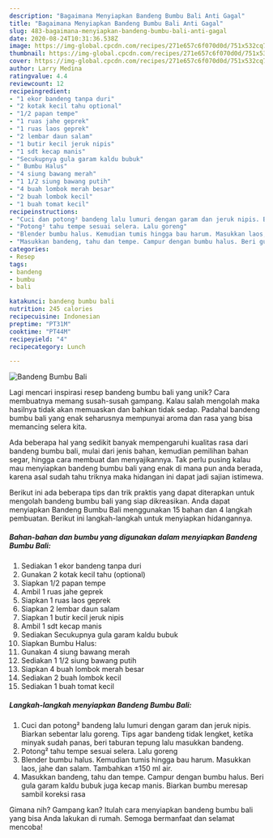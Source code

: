 ```yaml
---
description: "Bagaimana Menyiapkan Bandeng Bumbu Bali Anti Gagal"
title: "Bagaimana Menyiapkan Bandeng Bumbu Bali Anti Gagal"
slug: 483-bagaimana-menyiapkan-bandeng-bumbu-bali-anti-gagal
date: 2020-08-24T10:31:36.538Z
image: https://img-global.cpcdn.com/recipes/271e657c6f070d0d/751x532cq70/bandeng-bumbu-bali-foto-resep-utama.jpg
thumbnail: https://img-global.cpcdn.com/recipes/271e657c6f070d0d/751x532cq70/bandeng-bumbu-bali-foto-resep-utama.jpg
cover: https://img-global.cpcdn.com/recipes/271e657c6f070d0d/751x532cq70/bandeng-bumbu-bali-foto-resep-utama.jpg
author: Larry Medina
ratingvalue: 4.4
reviewcount: 12
recipeingredient:
- "1 ekor bandeng tanpa duri"
- "2 kotak kecil tahu optional"
- "1/2 papan tempe"
- "1 ruas jahe geprek"
- "1 ruas laos geprek"
- "2 lembar daun salam"
- "1 butir kecil jeruk nipis"
- "1 sdt kecap manis"
- "Secukupnya gula garam kaldu bubuk"
- " Bumbu Halus"
- "4 siung bawang merah"
- "1 1/2 siung bawang putih"
- "4 buah lombok merah besar"
- "2 buah lombok kecil"
- "1 buah tomat kecil"
recipeinstructions:
- "Cuci dan potong² bandeng lalu lumuri dengan garam dan jeruk nipis. Biarkan sebentar lalu goreng. Tips agar bandeng tidak lengket, ketika minyak sudah panas, beri taburan tepung lalu masukkan bandeng."
- "Potong² tahu tempe sesuai selera. Lalu goreng"
- "Blender bumbu halus. Kemudian tumis hingga bau harum. Masukkan laos, jahe dan salam. Tambahkan ±150 ml air."
- "Masukkan bandeng, tahu dan tempe. Campur dengan bumbu halus. Beri gula garam kaldu bubuk juga kecap manis. Biarkan bumbu meresap sambil koreksi rasa"
categories:
- Resep
tags:
- bandeng
- bumbu
- bali

katakunci: bandeng bumbu bali 
nutrition: 245 calories
recipecuisine: Indonesian
preptime: "PT31M"
cooktime: "PT44M"
recipeyield: "4"
recipecategory: Lunch

---
```



![Bandeng Bumbu Bali](https://img-global.cpcdn.com/recipes/271e657c6f070d0d/751x532cq70/bandeng-bumbu-bali-foto-resep-utama.jpg)

Lagi mencari inspirasi resep bandeng bumbu bali yang unik? Cara membuatnya memang susah-susah gampang. Kalau salah mengolah maka hasilnya tidak akan memuaskan dan bahkan tidak sedap. Padahal bandeng bumbu bali yang enak seharusnya mempunyai aroma dan rasa yang bisa memancing selera kita.

Ada beberapa hal yang sedikit banyak mempengaruhi kualitas rasa dari bandeng bumbu bali, mulai dari jenis bahan, kemudian pemilihan bahan segar, hingga cara membuat dan menyajikannya. Tak perlu pusing kalau mau menyiapkan bandeng bumbu bali yang enak di mana pun anda berada, karena asal sudah tahu triknya maka hidangan ini dapat jadi sajian istimewa.




Berikut ini ada beberapa tips dan trik praktis yang dapat diterapkan untuk mengolah bandeng bumbu bali yang siap dikreasikan. Anda dapat menyiapkan Bandeng Bumbu Bali menggunakan 15 bahan dan 4 langkah pembuatan. Berikut ini langkah-langkah untuk menyiapkan hidangannya.

<!--inarticleads1-->

##### Bahan-bahan dan bumbu yang digunakan dalam menyiapkan Bandeng Bumbu Bali:

1. Sediakan 1 ekor bandeng tanpa duri
1. Gunakan 2 kotak kecil tahu (optional)
1. Siapkan 1/2 papan tempe
1. Ambil 1 ruas jahe geprek
1. Siapkan 1 ruas laos geprek
1. Siapkan 2 lembar daun salam
1. Siapkan 1 butir kecil jeruk nipis
1. Ambil 1 sdt kecap manis
1. Sediakan Secukupnya gula garam kaldu bubuk
1. Siapkan  Bumbu Halus:
1. Gunakan 4 siung bawang merah
1. Sediakan 1 1/2 siung bawang putih
1. Siapkan 4 buah lombok merah besar
1. Sediakan 2 buah lombok kecil
1. Sediakan 1 buah tomat kecil




<!--inarticleads2-->

##### Langkah-langkah menyiapkan Bandeng Bumbu Bali:

1. Cuci dan potong² bandeng lalu lumuri dengan garam dan jeruk nipis. Biarkan sebentar lalu goreng. Tips agar bandeng tidak lengket, ketika minyak sudah panas, beri taburan tepung lalu masukkan bandeng.
1. Potong² tahu tempe sesuai selera. Lalu goreng
1. Blender bumbu halus. Kemudian tumis hingga bau harum. Masukkan laos, jahe dan salam. Tambahkan ±150 ml air.
1. Masukkan bandeng, tahu dan tempe. Campur dengan bumbu halus. Beri gula garam kaldu bubuk juga kecap manis. Biarkan bumbu meresap sambil koreksi rasa




Gimana nih? Gampang kan? Itulah cara menyiapkan bandeng bumbu bali yang bisa Anda lakukan di rumah. Semoga bermanfaat dan selamat mencoba!
